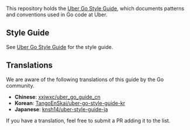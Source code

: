 This repository holds the [Uber Go Style Guide](style.md), which documents
patterns and conventions used in Go code at Uber.

## Style Guide

See [Uber Go Style Guide](style.md) for the style guide.

## Translations

We are aware of the following translations of this guide by the Go community.

- **Chinese**: [xxjwxc/uber_go_guide_cn](https://github.com/xxjwxc/uber_go_guide_cn)
- **Korean**: [TangoEnSkai/uber-go-style-guide-kr](https://github.com/TangoEnSkai/uber-go-style-guide-kr)
- **Japanese**: [knsh14/uber-style-guide-ja]( https://github.com/knsh14/uber-style-guide-ja )

If you have a translation, feel free to submit a PR adding it to the list.
